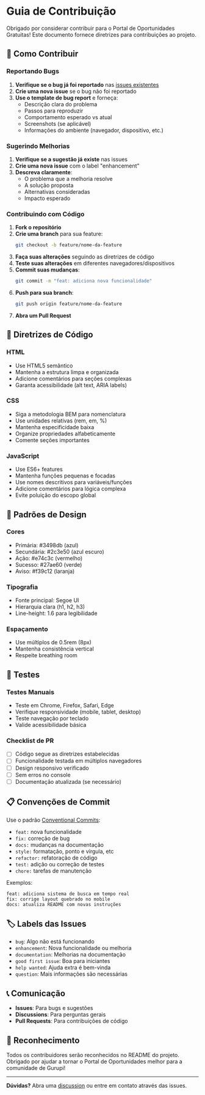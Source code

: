 # Guia de Contribuição

Obrigado por considerar contribuir para o Portal de Oportunidades Gratuitas! Este documento fornece diretrizes para contribuições ao projeto.

## 🤝 Como Contribuir

### Reportando Bugs

1. **Verifique se o bug já foi reportado** nas [issues existentes](https://github.com/weslley.nunes/portal-oportunidades/issues)
2. **Crie uma nova issue** se o bug não foi reportado
3. **Use o template de bug report** e forneça:
   - Descrição clara do problema
   - Passos para reproduzir
   - Comportamento esperado vs atual
   - Screenshots (se aplicável)
   - Informações do ambiente (navegador, dispositivo, etc.)

### Sugerindo Melhorias

1. **Verifique se a sugestão já existe** nas issues
2. **Crie uma nova issue** com o label "enhancement"
3. **Descreva claramente**:
   - O problema que a melhoria resolve
   - A solução proposta
   - Alternativas consideradas
   - Impacto esperado

### Contribuindo com Código

1. **Fork o repositório**
2. **Crie uma branch** para sua feature:
   ```bash
   git checkout -b feature/nome-da-feature
   ```
3. **Faça suas alterações** seguindo as diretrizes de código
4. **Teste suas alterações** em diferentes navegadores/dispositivos
5. **Commit suas mudanças**:
   ```bash
   git commit -m "feat: adiciona nova funcionalidade"
   ```
6. **Push para sua branch**:
   ```bash
   git push origin feature/nome-da-feature
   ```
7. **Abra um Pull Request**

## 📝 Diretrizes de Código

### HTML
- Use HTML5 semântico
- Mantenha a estrutura limpa e organizada
- Adicione comentários para seções complexas
- Garanta acessibilidade (alt text, ARIA labels)

### CSS
- Siga a metodologia BEM para nomenclatura
- Use unidades relativas (rem, em, %)
- Mantenha especificidade baixa
- Organize propriedades alfabeticamente
- Comente seções importantes

### JavaScript
- Use ES6+ features
- Mantenha funções pequenas e focadas
- Use nomes descritivos para variáveis/funções
- Adicione comentários para lógica complexa
- Evite poluição do escopo global

## 🎨 Padrões de Design

### Cores
- Primária: #3498db (azul)
- Secundária: #2c3e50 (azul escuro)
- Ação: #e74c3c (vermelho)
- Sucesso: #27ae60 (verde)
- Aviso: #f39c12 (laranja)

### Tipografia
- Fonte principal: Segoe UI
- Hierarquia clara (h1, h2, h3)
- Line-height: 1.6 para legibilidade

### Espaçamento
- Use múltiplos de 0.5rem (8px)
- Mantenha consistência vertical
- Respeite breathing room

## 🧪 Testes

### Testes Manuais
- Teste em Chrome, Firefox, Safari, Edge
- Verifique responsividade (mobile, tablet, desktop)
- Teste navegação por teclado
- Valide acessibilidade básica

### Checklist de PR
- [ ] Código segue as diretrizes estabelecidas
- [ ] Funcionalidade testada em múltiplos navegadores
- [ ] Design responsivo verificado
- [ ] Sem erros no console
- [ ] Documentação atualizada (se necessário)

## 📋 Convenções de Commit

Use o padrão [Conventional Commits](https://www.conventionalcommits.org/):

- `feat:` nova funcionalidade
- `fix:` correção de bug
- `docs:` mudanças na documentação
- `style:` formatação, ponto e vírgula, etc
- `refactor:` refatoração de código
- `test:` adição ou correção de testes
- `chore:` tarefas de manutenção

Exemplos:
```
feat: adiciona sistema de busca em tempo real
fix: corrige layout quebrado no mobile
docs: atualiza README com novas instruções
```

## 🏷️ Labels das Issues

- `bug`: Algo não está funcionando
- `enhancement`: Nova funcionalidade ou melhoria
- `documentation`: Melhorias na documentação
- `good first issue`: Boa para iniciantes
- `help wanted`: Ajuda extra é bem-vinda
- `question`: Mais informações são necessárias

## 📞 Comunicação

- **Issues**: Para bugs e sugestões
- **Discussions**: Para perguntas gerais
- **Pull Requests**: Para contribuições de código

## 🙏 Reconhecimento

Todos os contribuidores serão reconhecidos no README do projeto. Obrigado por ajudar a tornar o Portal de Oportunidades melhor para a comunidade de Gurupi!

---

**Dúvidas?** Abra uma [discussion](https://github.com/weslley.nunes/portal-oportunidades/discussions) ou entre em contato através das issues.

